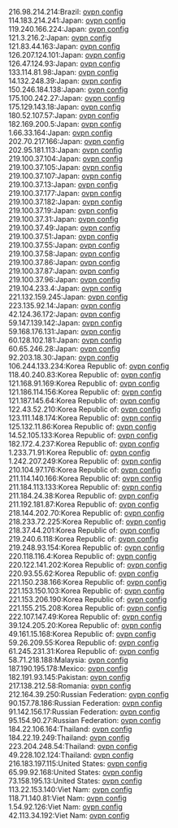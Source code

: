 216.98.214.214:Brazil: [ovpn config](vpn/216_98_214_214.ovpn)  
114.183.214.241:Japan: [ovpn config](vpn/114_183_214_241.ovpn)  
119.240.166.224:Japan: [ovpn config](vpn/119_240_166_224.ovpn)  
121.3.216.2:Japan: [ovpn config](vpn/121_3_216_2.ovpn)  
121.83.44.163:Japan: [ovpn config](vpn/121_83_44_163.ovpn)  
126.207.124.101:Japan: [ovpn config](vpn/126_207_124_101.ovpn)  
126.47.124.93:Japan: [ovpn config](vpn/126_47_124_93.ovpn)  
133.114.81.98:Japan: [ovpn config](vpn/133_114_81_98.ovpn)  
14.132.248.39:Japan: [ovpn config](vpn/14_132_248_39.ovpn)  
150.246.184.138:Japan: [ovpn config](vpn/150_246_184_138.ovpn)  
175.100.242.27:Japan: [ovpn config](vpn/175_100_242_27.ovpn)  
175.129.143.18:Japan: [ovpn config](vpn/175_129_143_18.ovpn)  
180.52.107.57:Japan: [ovpn config](vpn/180_52_107_57.ovpn)  
182.169.200.5:Japan: [ovpn config](vpn/182_169_200_5.ovpn)  
1.66.33.164:Japan: [ovpn config](vpn/1_66_33_164.ovpn)  
202.70.217.166:Japan: [ovpn config](vpn/202_70_217_166.ovpn)  
202.95.181.113:Japan: [ovpn config](vpn/202_95_181_113.ovpn)  
219.100.37.104:Japan: [ovpn config](vpn/219_100_37_104.ovpn)  
219.100.37.105:Japan: [ovpn config](vpn/219_100_37_105.ovpn)  
219.100.37.107:Japan: [ovpn config](vpn/219_100_37_107.ovpn)  
219.100.37.13:Japan: [ovpn config](vpn/219_100_37_13.ovpn)  
219.100.37.177:Japan: [ovpn config](vpn/219_100_37_177.ovpn)  
219.100.37.182:Japan: [ovpn config](vpn/219_100_37_182.ovpn)  
219.100.37.19:Japan: [ovpn config](vpn/219_100_37_19.ovpn)  
219.100.37.31:Japan: [ovpn config](vpn/219_100_37_31.ovpn)  
219.100.37.49:Japan: [ovpn config](vpn/219_100_37_49.ovpn)  
219.100.37.51:Japan: [ovpn config](vpn/219_100_37_51.ovpn)  
219.100.37.55:Japan: [ovpn config](vpn/219_100_37_55.ovpn)  
219.100.37.58:Japan: [ovpn config](vpn/219_100_37_58.ovpn)  
219.100.37.86:Japan: [ovpn config](vpn/219_100_37_86.ovpn)  
219.100.37.87:Japan: [ovpn config](vpn/219_100_37_87.ovpn)  
219.100.37.96:Japan: [ovpn config](vpn/219_100_37_96.ovpn)  
219.104.233.4:Japan: [ovpn config](vpn/219_104_233_4.ovpn)  
221.132.159.245:Japan: [ovpn config](vpn/221_132_159_245.ovpn)  
223.135.92.14:Japan: [ovpn config](vpn/223_135_92_14.ovpn)  
42.124.36.172:Japan: [ovpn config](vpn/42_124_36_172.ovpn)  
59.147.139.142:Japan: [ovpn config](vpn/59_147_139_142.ovpn)  
59.168.176.131:Japan: [ovpn config](vpn/59_168_176_131.ovpn)  
60.128.102.181:Japan: [ovpn config](vpn/60_128_102_181.ovpn)  
60.65.246.28:Japan: [ovpn config](vpn/60_65_246_28.ovpn)  
92.203.18.30:Japan: [ovpn config](vpn/92_203_18_30.ovpn)  
106.244.133.234:Korea Republic of: [ovpn config](vpn/106_244_133_234.ovpn)  
118.40.240.83:Korea Republic of: [ovpn config](vpn/118_40_240_83.ovpn)  
121.168.91.169:Korea Republic of: [ovpn config](vpn/121_168_91_169.ovpn)  
121.186.114.156:Korea Republic of: [ovpn config](vpn/121_186_114_156.ovpn)  
121.187.145.64:Korea Republic of: [ovpn config](vpn/121_187_145_64.ovpn)  
122.43.52.210:Korea Republic of: [ovpn config](vpn/122_43_52_210.ovpn)  
123.111.148.174:Korea Republic of: [ovpn config](vpn/123_111_148_174.ovpn)  
125.132.11.86:Korea Republic of: [ovpn config](vpn/125_132_11_86.ovpn)  
14.52.105.133:Korea Republic of: [ovpn config](vpn/14_52_105_133.ovpn)  
182.172.4.237:Korea Republic of: [ovpn config](vpn/182_172_4_237.ovpn)  
1.233.71.91:Korea Republic of: [ovpn config](vpn/1_233_71_91.ovpn)  
1.242.207.249:Korea Republic of: [ovpn config](vpn/1_242_207_249.ovpn)  
210.104.97.176:Korea Republic of: [ovpn config](vpn/210_104_97_176.ovpn)  
211.114.140.166:Korea Republic of: [ovpn config](vpn/211_114_140_166.ovpn)  
211.184.113.133:Korea Republic of: [ovpn config](vpn/211_184_113_133.ovpn)  
211.184.24.38:Korea Republic of: [ovpn config](vpn/211_184_24_38.ovpn)  
211.192.181.87:Korea Republic of: [ovpn config](vpn/211_192_181_87.ovpn)  
218.144.202.70:Korea Republic of: [ovpn config](vpn/218_144_202_70.ovpn)  
218.233.72.225:Korea Republic of: [ovpn config](vpn/218_233_72_225.ovpn)  
218.37.44.201:Korea Republic of: [ovpn config](vpn/218_37_44_201.ovpn)  
219.240.6.118:Korea Republic of: [ovpn config](vpn/219_240_6_118.ovpn)  
219.248.93.154:Korea Republic of: [ovpn config](vpn/219_248_93_154.ovpn)  
220.118.116.4:Korea Republic of: [ovpn config](vpn/220_118_116_4.ovpn)  
220.122.141.202:Korea Republic of: [ovpn config](vpn/220_122_141_202.ovpn)  
220.93.55.62:Korea Republic of: [ovpn config](vpn/220_93_55_62.ovpn)  
221.150.238.166:Korea Republic of: [ovpn config](vpn/221_150_238_166.ovpn)  
221.153.150.103:Korea Republic of: [ovpn config](vpn/221_153_150_103.ovpn)  
221.153.206.190:Korea Republic of: [ovpn config](vpn/221_153_206_190.ovpn)  
221.155.215.208:Korea Republic of: [ovpn config](vpn/221_155_215_208.ovpn)  
222.107.147.49:Korea Republic of: [ovpn config](vpn/222_107_147_49.ovpn)  
39.124.205.20:Korea Republic of: [ovpn config](vpn/39_124_205_20.ovpn)  
49.161.15.168:Korea Republic of: [ovpn config](vpn/49_161_15_168.ovpn)  
59.26.209.55:Korea Republic of: [ovpn config](vpn/59_26_209_55.ovpn)  
61.245.231.31:Korea Republic of: [ovpn config](vpn/61_245_231_31.ovpn)  
58.71.218.188:Malaysia: [ovpn config](vpn/58_71_218_188.ovpn)  
187.190.195.178:Mexico: [ovpn config](vpn/187_190_195_178.ovpn)  
182.191.93.145:Pakistan: [ovpn config](vpn/182_191_93_145.ovpn)  
217.138.212.58:Romania: [ovpn config](vpn/217_138_212_58.ovpn)  
212.164.39.250:Russian Federation: [ovpn config](vpn/212_164_39_250.ovpn)  
90.157.78.186:Russian Federation: [ovpn config](vpn/90_157_78_186.ovpn)  
91.142.156.17:Russian Federation: [ovpn config](vpn/91_142_156_17.ovpn)  
95.154.90.27:Russian Federation: [ovpn config](vpn/95_154_90_27.ovpn)  
184.22.106.164:Thailand: [ovpn config](vpn/184_22_106_164.ovpn)  
184.22.19.249:Thailand: [ovpn config](vpn/184_22_19_249.ovpn)  
223.204.248.54:Thailand: [ovpn config](vpn/223_204_248_54.ovpn)  
49.228.102.124:Thailand: [ovpn config](vpn/49_228_102_124.ovpn)  
216.183.197.115:United States: [ovpn config](vpn/216_183_197_115.ovpn)  
65.99.92.168:United States: [ovpn config](vpn/65_99_92_168.ovpn)  
73.158.195.13:United States: [ovpn config](vpn/73_158_195_13.ovpn)  
113.22.153.140:Viet Nam: [ovpn config](vpn/113_22_153_140.ovpn)  
118.71.140.81:Viet Nam: [ovpn config](vpn/118_71_140_81.ovpn)  
1.54.92.126:Viet Nam: [ovpn config](vpn/1_54_92_126.ovpn)  
42.113.34.192:Viet Nam: [ovpn config](vpn/42_113_34_192.ovpn)  
